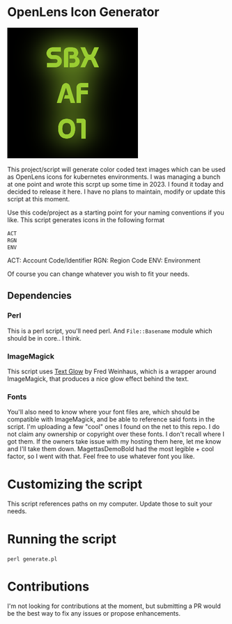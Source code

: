 # OpenLens Icon Generator

![OpenLens Icon](examples/SBXAF01.MagettasDemoBold-vL39.ttf.YellowGreen.png)

This project/script will generate color coded text images which can be used as OpenLens icons for kubernetes environments. I was
managing a bunch at one point and wrote this scrpt up some time in 2023. I found it today and decided to release it here. I have
no plans to maintain, modify or update this script at this moment.

Use this code/project as a starting point for your naming conventions if you like. This script generates icons in the following format

```
ACT
RGN
ENV
```

ACT: Account Code/Identifier
RGN: Region Code
ENV: Environment

Of course you can change whatever you wish to fit your needs.

## Dependencies

### Perl

This is a perl script, you'll need perl. And `File::Basename` module which should be in core.. I think.

### ImageMagick

This script uses [Text Glow](http://www.fmwconcepts.com/imagemagick/textglow/index.php) by Fred Weinhaus, which is a wrapper
around ImageMagick, that produces a nice glow effect behind the text.

### Fonts

You'll also need to know where your font files are, which should be compatible with ImageMagick, and be able to reference said
fonts in the script. I'm uploading a few "cool" ones I found on the net to this repo. I do not claim any ownership or copyright
over these fonts. I don't recall where I got them. If the owners take issue with my hosting them here, let me know and I'll take
them down. MagettasDemoBold had the most legible + cool factor, so I went with that. Feel free to use whatever font you like.

# Customizing the script

This script references paths on my computer. Update those to suit your needs.

# Running the script

`perl generate.pl`

# Contributions

I'm not looking for contributions at the moment, but submitting a PR would be the best way to fix any issues or propose
enhancements.